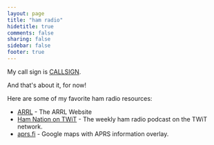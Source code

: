 ```yaml
---
layout: page
title: "ham radio"
hidetitle: true
comments: false
sharing: false
sidebar: false
footer: true
---
```


My call sign is [CALLSIGN][qrz-CALLSIGN].

And that's about it, for now!

[qrz-CALLSIGN]: http://qrz.com/db/CALLSIGN "CALLSIGN at qrz.com"

Here are some of my favorite ham radio resources:

* [ARRL][arrl] - The ARRL Website
* [Ham Nation on TWiT][hamnation] - The weekly ham radio podcast on the TWiT network.
* [aprs.fi][aprs.fi] - Google maps with APRS information overlay.


[arrl]: http://arrl.org "ARRL Website"
[aprs.fi]: http://aprs.fi "APRS Google Maps Overlay"
[hamnation]: http://twit.tv/hn "Ham Nation at TWiT"


